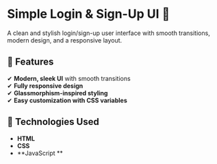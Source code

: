 # Simple Login & Sign-Up UI 🌟

A clean and stylish login/sign-up user interface with smooth transitions, modern design, and a responsive layout.

## 🚀 Features  
✔ **Modern, sleek UI** with smooth transitions  
✔ **Fully responsive design**  
✔ **Glassmorphism-inspired styling**  
✔ **Easy customization with CSS variables**  


## 🔧 Technologies Used  
- **HTML**  
- **CSS**  
- **JavaScript **  
